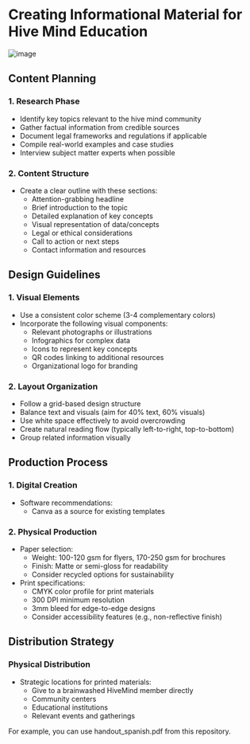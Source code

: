 # Creating Informational Material for Hive Mind Education
![image](https://github.com/user-attachments/assets/8f315209-7709-4852-9ceb-ea61a5654f42)

## Content Planning

### 1. Research Phase
- Identify key topics relevant to the hive mind community
- Gather factual information from credible sources
- Document legal frameworks and regulations if applicable
- Compile real-world examples and case studies
- Interview subject matter experts when possible

### 2. Content Structure
- Create a clear outline with these sections:
  - Attention-grabbing headline
  - Brief introduction to the topic
  - Detailed explanation of key concepts
  - Visual representation of data/concepts
  - Legal or ethical considerations
  - Call to action or next steps
  - Contact information and resources

## Design Guidelines

### 1. Visual Elements
- Use a consistent color scheme (3-4 complementary colors)
- Incorporate the following visual components:
  - Relevant photographs or illustrations
  - Infographics for complex data
  - Icons to represent key concepts
  - QR codes linking to additional resources
  - Organizational logo for branding

### 2. Layout Organization
- Follow a grid-based design structure
- Balance text and visuals (aim for 40% text, 60% visuals)
- Use white space effectively to avoid overcrowding
- Create natural reading flow (typically left-to-right, top-to-bottom)
- Group related information visually

## Production Process

### 1. Digital Creation
- Software recommendations:
  - Canva as a source for existing templates

### 2. Physical Production
- Paper selection:
  - Weight: 100-120 gsm for flyers, 170-250 gsm for brochures
  - Finish: Matte or semi-gloss for readability
  - Consider recycled options for sustainability
- Print specifications:
  - CMYK color profile for print materials
  - 300 DPI minimum resolution
  - 3mm bleed for edge-to-edge designs
  - Consider accessibility features (e.g., non-reflective finish)

## Distribution Strategy

### Physical Distribution
- Strategic locations for printed materials:
  - Give to a brainwashed HiveMind member directly
  - Community centers
  - Educational institutions
  - Relevant events and gatherings


For example, you can use handout_spanish.pdf from this repository.
